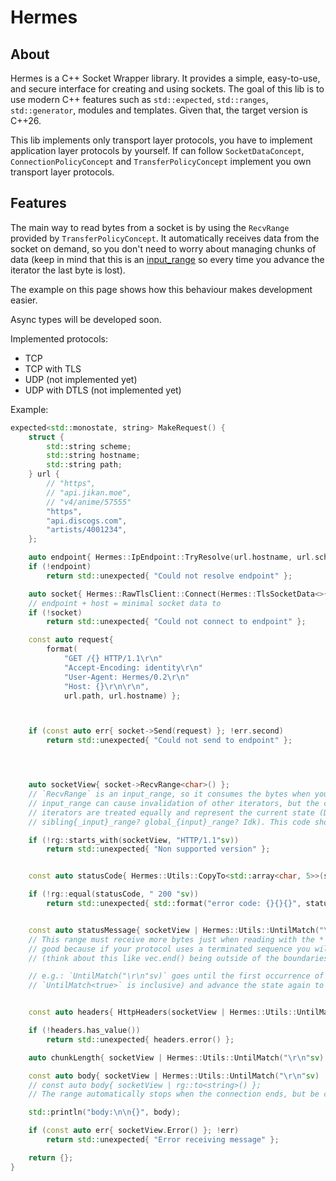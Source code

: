 # Hermes

## About

Hermes is a C++ Socket Wrapper library. It provides a simple, easy-to-use, and secure interface for
creating and using sockets. The goal of this lib is to use modern C++ features such as `std::expected`,
`std::ranges`, `std::generator`, modules and templates. Given that, the target version is C++26.

This lib implements only transport layer protocols, you have to implement application layer protocols by yourself.
If can follow `SocketDataConcept`, `ConnectionPolicyConcept` and `TransferPolicyConcept` implement you own transport
layer protocols.

## Features

The main way to read bytes from a socket is by using the `RecvRange` provided by `TransferPolicyConcept`. It 
automatically receives data from the socket on demand, so you don't need to worry about managing chunks of data
(keep in mind that this is an <a href="https://en.cppreference.com/w/cpp/ranges/input_range.html">
input_range</a> so every time you advance the iterator the last byte is lost).

The example on this page shows how this behaviour makes development easier.

Async types will be developed soon.

Implemented protocols:

- TCP
- TCP with TLS
- UDP (not implemented yet)
- UDP with DTLS (not implemented yet)


Example:
```cpp
expected<std::monostate, string> MakeRequest() {
    struct {
        std::string scheme;
        std::string hostname;
        std::string path;
    } url {
        // "https",
        // "api.jikan.moe",
        // "v4/anime/57555"
        "https",
        "api.discogs.com",
        "artists/4001234",
    };

    auto endpoint{ Hermes::IpEndpoint::TryResolve(url.hostname, url.scheme) };
    if (!endpoint)
        return std::unexpected{ "Could not resolve endpoint" };

    auto socket{ Hermes::RawTlsClient::Connect(Hermes::TlsSocketData<>{ *endpoint, url.hostname }) };
    // endpoint + host = minimal socket data to
    if (!socket)
        return std::unexpected{ "Could not connect to endpoint" };

    const auto request{
        format(
            "GET /{} HTTP/1.1\r\n"
            "Accept-Encoding: identity\r\n"
            "User-Agent: Hermes/0.2\r\n"
            "Host: {}\r\n\r\n",
            url.path, url.hostname) };



    if (const auto err{ socket->Send(request) }; !err.second)
        return std::unexpected{ "Could not send to endpoint" };




    auto socketView{ socket->RecvRange<char>() };
    // `RecvRange` is an input_range, so it consumes the bytes when you advance the iterator. Advancing an iterator of an
    // input_range can cause invalidation of other iterators, but the current state is stored in the range so all
    // iterators are treated equally and represent the current state (Do I need to give a name to this type of range?
    // sibling{_input}_range? global_{input}_range? Idk). This code shows how it can be useful.

    if (!rg::starts_with(socketView, "HTTP/1.1"sv))
        return std::unexpected{ "Non supported version" };


    const auto statusCode{ Hermes::Utils::CopyTo<std::array<char, 5>>(socketView) };

    if (!rg::equal(statusCode, " 200 "sv))
        return std::unexpected{ std::format("error code: {}{}{}", statusCode[1], statusCode[2], statusCode[3]) };


    const auto statusMessage{ socketView | Hermes::Utils::UntilMatch("\r\n"sv) | rg::to<string>() };
    // This range must receive more bytes just when reading with the * operator. receiving when advancing isn't that
    // good because if your protocol uses a terminated sequence you will need more work to stop at the last byte
    // (think about this like vec.end() being outside of the boundaries of the vector itself).

    // e.g.: `UntilMatch("\r\n"sv)` goes until the first occurrence of "\r\n", discard the pattern (exclusive match,
    // `UntilMatch<true>` is inclusive) and advance the state again to stop at the next byte of EOS.


    const auto headers{ HttpHeaders(socketView | Hermes::Utils::UntilMatch("\r\n\r\n"sv)) };

    if (!headers.has_value())
        return std::unexpected{ headers.error() };

    auto chunkLength{ socketView | Hermes::Utils::UntilMatch("\r\n"sv) | rg::to<string>() };

    const auto body{ socketView | Hermes::Utils::UntilMatch("\r\n"sv) | rg::to<string>() };
    // const auto body{ socketView | rg::to<string>() };
    // The range automatically stops when the connection ends, but be careful with this.

    std::println("body:\n\n{}", body);

    if (const auto err{ socketView.Error() }; !err)
        return std::unexpected{ "Error receiving message" };

    return {};
}
```